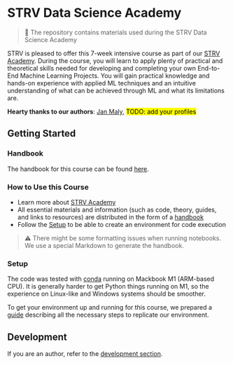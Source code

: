 # STRV Data Science Academy

> 📖️ The repository contains materials used during the STRV Data Science Academy

STRV is pleased to offer this 7-week intensive course as part of
our [STRV Academy](https://www.strv.com/blog/everything-you-need-to-know-about-the-strv-academy-inside-strv).
During the course, you will learn to apply plenty of practical and theoretical skills needed for developing and
completing your own End-to-End Machine Learning Projects. You will gain practical knowledge and hands-on experience
with applied ML techniques and an intuitive understanding of what can be achieved through ML and what its
limitations are.

**Hearty thanks to our authors**: [Jan Maly](https://github.com/honzaMaly), <mark>TODO: add your profiles</mark>

## Getting Started

### Handbook

The handbook for this course can be found [here](https://strvcom.github.io/ds-academy/intro.html).

### How to Use this Course

- Learn more
  about [STRV Academy](https://www.strv.com/blog/everything-you-need-to-know-about-the-strv-academy-inside-strv)
- All essential materials and information (such as code, theory, guides, and links to resources) are distributed in the
  form of a [handbook](https://strvcom.github.io/ds-academy/intro.html)
- Follow the [Setup](#setup) to be able to create an environment for code execution

> ⚠️ There might be some formatting issues when running notebooks. We use a special Markdown
> to generate the handbook.

### Setup

The code was tested with [conda](https://docs.conda.io/en/latest/) running on Mackbook M1 (ARM-based CPU). It is
generally harder to get Python things running on M1, so the experience on Linux-like and Windows systems should be
smoother.

To get your environment up and running for this course, we prepared
a [guide](https://strvcom.github.io/ds-academy/extra/environment-setup.html) describing all the necessary steps to
replicate our environment.

## Development

If you are an author, refer to the [development section](development/README.md).